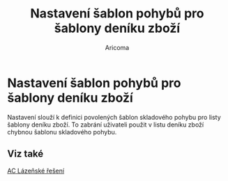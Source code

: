 ﻿---
    title: "Nastavení šablon pohybů pro šablony deníku zboží"
    author: Aricoma
    ms.date: 04/30/2018
    ms.topic: article
    ms.prod: dynamics-nav-2017
    ms.contentlocale: cs-cz
    ms.lasthandoff: 04/30/2018
---

# Nastavení šablon pohybů pro šablony deníku zboží

Nastavení slouží k definici povolených šablon skladového pohybu pro listy šablony deníku zboží. To zabrání uživateli použit v listu deníku zboží chybnou šablonu skladového pohybu. 

## <a name="see-also"></a>Viz také
[AC Lázeňské řešení](spa-solution.md)